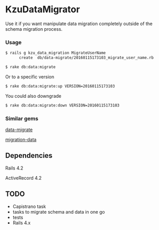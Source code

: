 # KzuDataMigrator

Use it if you want manipulate data migration completely outside of the schema migration process.


### Usage
````bash
$ rails g kzu_data_migration MigrateUserName
      create  db/data-migrate/20160115173103_migrate_user_name.rb
````

````bash
$ rake db:data:migrate
````

Or to a specific version

````bash
$ rake db:data:migrate:up VERSION=20160115173103
````

You could also downgrade
````bash
$ rake db:data:migrate:down VERSION=20160115173103
````

### Similar gems

[data-migrate](https://github.com/ajvargo/data-migrate)

[migration-data](https://github.com/ka8725/migration_data)

## Dependencies

Rails 4.2

ActiveRecord 4.2

## TODO

* Capistrano task
* tasks to migrate schema and data in one go
* tests
* Rails 4.x

